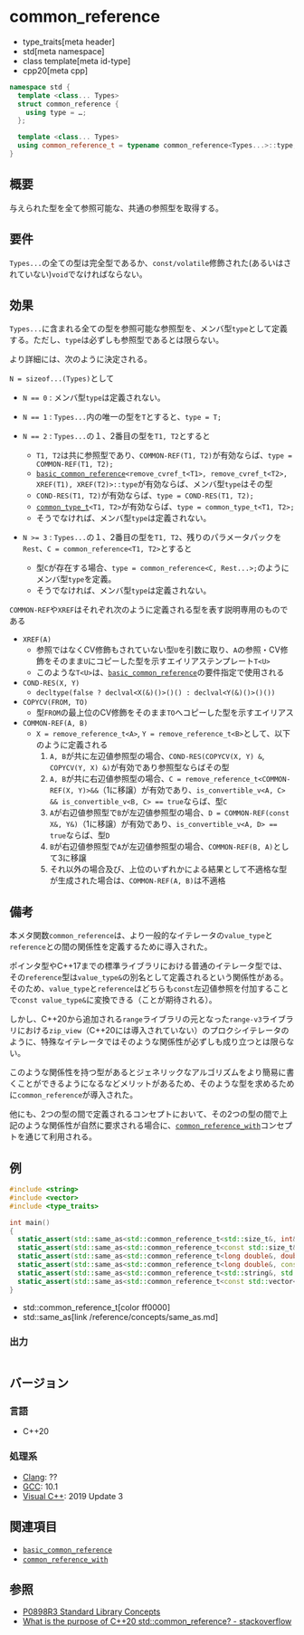 # common_reference
* type_traits[meta header]
* std[meta namespace]
* class template[meta id-type]
* cpp20[meta cpp]

```cpp
namespace std {
  template <class... Types>
  struct common_reference {
    using type = …;
  };

  template <class... Types>
  using common_reference_t = typename common_reference<Types...>::type;
}
```

## 概要

与えられた型を全て参照可能な、共通の参照型を取得する。


## 要件

`Types...`の全ての型は完全型であるか、`const/volatile`修飾された(あるいはされていない)`void`でなければならない。


## 効果

`Types...`に含まれる全ての型を参照可能な参照型を、メンバ型`type`として定義する。ただし、`type`は必ずしも参照型であるとは限らない。

より詳細には、次のように決定される。

`N = sizeof...(Types)`として

- `N == 0` : メンバ型`type`は定義されない。

- `N == 1` : `Types...`内の唯一の型を`T`とすると、`type = T;`

- `N == 2` : `Types...`の１、2番目の型を`T1, T2`とすると
    - `T1, T2`は共に参照型であり、`COMMON-REF(T1, T2)`が有効ならば、`type = COMMON-REF(T1, T2);`
	- [`basic_common_reference`](basic_common_reference.md)`<remove_cvref_t<T1>, remove_cvref_t<T2>, XREF(T1), XREF(T2)>::type`が有効ならば、メンバ型`type`はその型
	- `COND-RES(T1, T2)`が有効ならば、`type = COND-RES(T1, T2);`
	- [`common_type_t`](common_type.md)`<T1, T2>`が有効ならば、`type = common_type_t<T1, T2>;`
	- そうでなければ、メンバ型`type`は定義されない。
- `N >= 3` : `Types...`の１、2番目の型を`T1, T2`、残りのパラメータパックを`Rest`、`C = common_reference<T1, T2>`とすると
    - 型`C`が存在する場合、`type = common_reference<C, Rest...>;`のようにメンバ型`type`を定義。
    - そうでなければ、メンバ型`type`は定義されない。

`COMMON-REF`や`XREF`はそれぞれ次のように定義される型を表す説明専用のものである

- `XREF(A)`
    - 参照ではなくCV修飾もされていない型`U`を引数に取り、`A`の参照・CV修飾をそのまま`U`にコピーした型を示すエイリアステンプレート`T<U>`
    - このような`T<U>`は、[`basic_common_reference`](basic_common_reference.md)の要件指定で使用される
- `COND-RES(X, Y)`
    - `decltype(false ? declval<X(&)()>()() : declval<Y(&)()>()())`
- `COPYCV(FROM, TO)`
    - 型`FROM`の最上位のCV修飾をそのまま`TO`へコピーした型を示すエイリアス
- `COMMON-REF(A, B)`
    - `X = remove_reference_t<A>`, `Y = remove_reference_t<B>`として、以下のように定義される
        1. `A, B`が共に左辺値参照型の場合、`COND-RES(COPYCV(X, Y) &`, `COPYCV(Y, X) &)`が有効であり参照型ならばその型
        2. `A, B`が共に右辺値参照型の場合、`C = remove_reference_t<COMMON-REF(X, Y)>&&`（1に移譲）が有効であり、`is_convertible_v<A, C> && is_convertible_v<B, C> == true`ならば、型`C`
        3. `A`が右辺値参照型で`B`が左辺値参照型の場合、`D = COMMON-REF(const X&, Y&)`（1に移譲）が有効であり、`is_convertible_v<A, D> == true`ならば、型`D`
        4. `B`が右辺値参照型で`A`が左辺値参照型の場合、`COMMON-REF(B, A)`として3に移譲
        5. それ以外の場合及び、上位のいずれかによる結果として不適格な型が生成された場合は、`COMMON-REF(A, B)`は不適格

## 備考

本メタ関数`common_reference`は、より一般的なイテレータの`value_type`と`reference`との間の関係性を定義するために導入された。

ポインタ型やC++17までの標準ライブラリにおける普通のイテレータ型では、その`reference`型は`value_type&`の別名として定義されるという関係性がある。そのため、`value_type`と`reference`はどちらも`const`左辺値参照を付加することで`const value_type&`に変換できる（ことが期待される）。

しかし、C++20から追加される`range`ライブラリの元となった`range-v3`ライブラリにおける`zip_view`（C++20には導入されていない）のプロクシイテレータのように、特殊なイテレータではそのような関係性が必ずしも成り立つとは限らない。

このような関係性を持つ型があるとジェネリックなアルゴリズムをより簡易に書くことができるようになるなどメリットがあるため、そのような型を求めるために`common_reference`が導入された。

他にも、2つの型の間で定義されるコンセプトにおいて、その2つの型の間で上記のような関係性が自然に要求される場合に、[`common_reference_with`](/reference/concepts/common_reference_with.md)コンセプトを通じて利用される。

## 例

```cpp example
#include <string>
#include <vector>
#include <type_traits>

int main()
{
  static_assert(std::same_as<std::common_reference_t<std::size_t&, int&>, std::size_t>);
  static_assert(std::same_as<std::common_reference_t<const std::size_t&, int&>, std::size_t>);
  static_assert(std::same_as<std::common_reference_t<long double&, double&>, long double>);
  static_assert(std::same_as<std::common_reference_t<long double&, const double&>, long double>);
  static_assert(std::same_as<std::common_reference_t<std::string&, std::string_view&>, std::string_view>);
  static_assert(std::same_as<std::common_reference_t<const std::vector<int>, std::vector<int>&>, const std::vector<int>>);
}
```
* std::common_reference_t[color ff0000]
* std::same_as[link /reference/concepts/same_as.md]

### 出力
```
```

## バージョン
### 言語
- C++20

### 処理系
- [Clang](/implementation.md#clang): ??
- [GCC](/implementation.md#gcc): 10.1
- [Visual C++](/implementation.md#visual_cpp): 2019 Update 3

## 関連項目

- [`basic_common_reference`](basic_common_reference.md)
- [`common_reference_with`](/reference/concepts/common_reference_with.md)

## 参照

- [P0898R3 Standard Library Concepts](http://www.open-std.org/jtc1/sc22/wg21/docs/papers/2018/p0898r3.pdf)
- [What is the purpose of C++20 std::common_reference? - stackoverflow](https://stackoverflow.com/questions/59011331/what-is-the-purpose-of-c20-stdcommon-reference)
